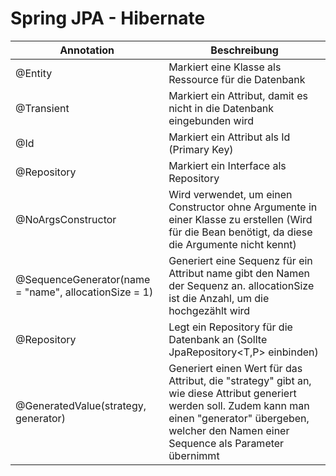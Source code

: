 # Spring JPA - Hibernate



|Annotation|Beschreibung|
|-|-|
|@Entity|Markiert eine Klasse als Ressource für die Datenbank|
|@Transient|Markiert ein Attribut, damit es nicht in die Datenbank eingebunden wird|
|@Id|Markiert ein Attribut als Id (Primary Key)|
|@Repository|Markiert ein Interface als Repository|
|@NoArgsConstructor|Wird verwendet, um einen Constructor ohne Argumente in einer Klasse zu erstellen (Wird für die Bean benötigt, da diese die Argumente nicht kennt)|
|@SequenceGenerator(name = "name", allocationSize = 1)|Generiert eine Sequenz für ein Attribut name gibt den Namen der Sequenz an. allocationSize ist die Anzahl, um die hochgezählt wird|
|@Repository|Legt ein Repository für die Datenbank an (Sollte JpaRepository<T,P> einbinden)|
|@GeneratedValue(strategy, generator)|Generiert einen Wert für das Attribut, die "strategy" gibt an, wie diese Attribut generiert werden soll. Zudem kann man einen "generator" übergeben, welcher den Namen einer Sequence als Parameter übernimmt|
